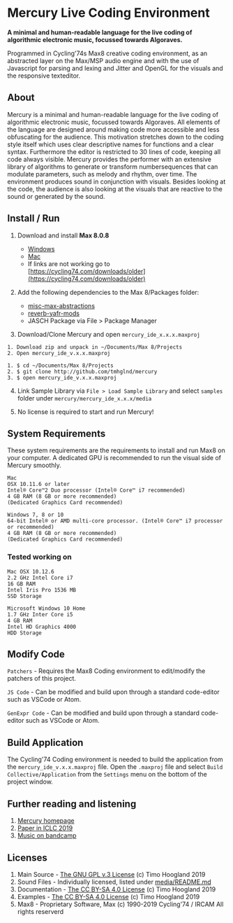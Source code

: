 # Mercury Live Coding Environment

**A minimal and human-readable language for the live coding of algorithmic electronic music, focussed towards Algoraves.**

Programmed in Cycling'74s Max8 creative coding environment, as an abstracted layer on the Max/MSP audio engine and with the use of Javascript for parsing and lexing and Jitter and OpenGL for the visuals and the responsive texteditor.

## About 

Mercury is a minimal and human-readable language for the live coding of algorithmic electronic music, focussed towards Algoraves. All elements of the language are designed around making code more accessible and less obfuscating for the audience. This motivation stretches down to the coding style itself which uses clear descriptive names for functions and a clear syntax. Furthermore the editor is restricted to 30 lines of code, keeping all code always visible. Mercury provides the performer with an extensive library of algorithms to generate or transform numbersequences that can modulate parameters, such as melody and rhythm, over time. The environment produces sound in conjunction with visuals. Besides looking at the code, the audience is also looking at the visuals that are reactive to the sound or generated by the sound.

## Install / Run

1. Download and install **Max 8.0.8**
	- [Windows](https://akiaj5esl75o5wbdcv2a-maxmspjitter.s3.amazonaws.com/Max808_x64_190808.zip)
	- [Mac](https://akiaj5esl75o5wbdcv2a-maxmspjitter.s3.amazonaws.com/Max808_190808.dmg)
	- If links are not working go to [https://cycling74.com/downloads/older](https://cycling74.com/downloads/older)

2. Add the following dependencies to the Max 8/Packages folder:
	- [misc-max-abstractions](https://github.com/tmhglnd/misc-max-abstractions)
	<!-- - [pass-comparators](https://github.com/tmhglnd/pass-comparators) -->
	- [reverb-yafr-mods](https://github.com/tmhglnd/reverb-yafr-mods)
	- JASCH Package via File > Package Manager

3. Download/Clone Mercury and open `mercury_ide_x.x.x.maxproj`

```
1. Download zip and unpack in ~/Documents/Max 8/Projects
2. Open mercury_ide_v.x.x.maxproj
```
```
1. $ cd ~/Documents/Max 8/Projects
2. $ git clone http://github.com/tmhglnd/mercury
3. $ open mercury_ide_v.x.x.maxproj
```

4. Link Sample Library via `File > Load Sample Library` and select `samples` folder under `mercury/mercury_ide_x.x.x/media`

5. No license is required to start and run Mercury!

## System Requirements

These system requirements are the requirements to install and run Max8 on your computer. A dedicated GPU is recommended to run the visual side of Mercury smoothly.

```
Mac
OSX 10.11.6 or later
Intel® Core™2 Duo processor (Intel® Core™ i7 recommended) 
4 GB RAM (8 GB or more recommended)
(Dedicated Graphics Card recommended)
```

```
Windows 7, 8 or 10
64-bit Intel® or AMD multi-core processor. (Intel® Core™ i7 processor or recommended)
4 GB RAM (8 GB or more recommended)
(Dedicated Graphics Card recommended)
```

### Tested working on

```
Mac OSX 10.12.6
2.2 GHz Intel Core i7
16 GB RAM
Intel Iris Pro 1536 MB
SSD Storage
```

```
Microsoft Windows 10 Home
1.7 GHz Inter Core i5
4 GB RAM
Intel HD Graphics 4000
HDD Storage
```

## Modify Code

`Patchers` - Requires the Max8 Coding environment to edit/modify the patchers of this project.

`JS Code` - Can be modified and build upon through a standard code-editor such as VSCode or Atom.

`GenExpr Code` - Can be modified and build upon through a standard code-editor such as VSCode or Atom.

## Build Application

The Cycling'74 Coding environment is needed to build the application from the `mercury_ide_v.x.x.maxproj` file. Open the `.maxproj` file and select `Build Collective/Application` from the `Settings` menu on the bottom of the project window.

<!-- ## Bundled Dependencies -->

## Further reading and listening

1. [Mercury homepage](http://www.timohoogland.com/mercury-livecoding)
2. [Paper in ICLC 2019](http://iclc.livecodenetwork.org/2019/papers/paper67.pdf)
3. [Music on bandcamp](http://timohoogland.bandcamp.com)

## Licenses

1. Main Source - [The GNU GPL v.3 License](https://choosealicense.com/licenses/gpl-3.0/) (c) Timo Hoogland 2019
2. Sound Files - Individually licensed, listed under [media/README.md](/mercury_ide_0.9.9/media/README.md)
3. Documentation - [The CC BY-SA 4.0 License](https://creativecommons.org/licenses/by-sa/4.0/) (c) Timo Hoogland 2019
4. Examples - [The CC BY-SA 4.0 License](https://creativecommons.org/licenses/by-sa/4.0/) (c) Timo Hoogland 2019
5. Max8 - Proprietary Software, Max (c) 1990-2019 Cycling'74 / IRCAM All rights reserverd
